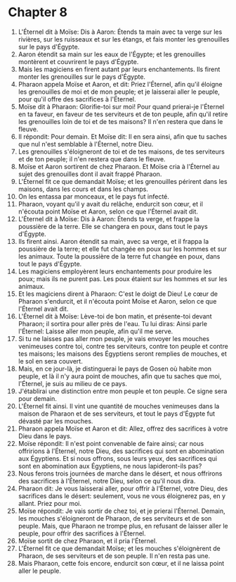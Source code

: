 # Chapter 8

1. L'Éternel dit à Moïse: Dis à Aaron: Étends ta main avec ta verge sur les rivières, sur les ruisseaux et sur les étangs, et fais monter les grenouilles sur le pays d'Égypte.
2. Aaron étendit sa main sur les eaux de l'Égypte; et les grenouilles montèrent et couvrirent le pays d'Égypte.
3. Mais les magiciens en firent autant par leurs enchantements. Ils firent monter les grenouilles sur le pays d'Égypte.
4. Pharaon appela Moïse et Aaron, et dit: Priez l'Éternel, afin qu'il éloigne les grenouilles de moi et de mon peuple; et je laisserai aller le peuple, pour qu'il offre des sacrifices à l'Éternel.
5. Moïse dit à Pharaon: Glorifie-toi sur moi! Pour quand prierai-je l'Éternel en ta faveur, en faveur de tes serviteurs et de ton peuple, afin qu'il retire les grenouilles loin de toi et de tes maisons? Il n'en restera que dans le fleuve.
6. Il répondit: Pour demain. Et Moïse dit: Il en sera ainsi, afin que tu saches que nul n'est semblable à l'Éternel, notre Dieu.
7. Les grenouilles s'éloigneront de toi et de tes maisons, de tes serviteurs et de ton peuple; il n'en restera que dans le fleuve.
8. Moïse et Aaron sortirent de chez Pharaon. Et Moïse cria à l'Éternel au sujet des grenouilles dont il avait frappé Pharaon.
9. L'Éternel fit ce que demandait Moïse; et les grenouilles périrent dans les maisons, dans les cours et dans les champs.
10. On les entassa par monceaux, et le pays fut infecté.
11. Pharaon, voyant qu'il y avait du relâche, endurcit son cœur, et il n'écouta point Moïse et Aaron, selon ce que l'Éternel avait dit.
12. L'Éternel dit à Moïse: Dis à Aaron: Étends ta verge, et frappe la poussière de la terre. Elle se changera en poux, dans tout le pays d'Égypte.
13. Ils firent ainsi. Aaron étendit sa main, avec sa verge, et il frappa la poussière de la terre; et elle fut changée en poux sur les hommes et sur les animaux. Toute la poussière de la terre fut changée en poux, dans tout le pays d'Égypte.
14. Les magiciens employèrent leurs enchantements pour produire les poux; mais ils ne purent pas. Les poux étaient sur les hommes et sur les animaux.
15. Et les magiciens dirent à Pharaon: C'est le doigt de Dieu! Le cœur de Pharaon s'endurcit, et il n'écouta point Moïse et Aaron, selon ce que l'Éternel avait dit.
16. L'Éternel dit à Moïse: Lève-toi de bon matin, et présente-toi devant Pharaon; il sortira pour aller près de l'eau. Tu lui diras: Ainsi parle l'Éternel: Laisse aller mon peuple, afin qu'il me serve.
17. Si tu ne laisses pas aller mon peuple, je vais envoyer les mouches venimeuses contre toi, contre tes serviteurs, contre ton peuple et contre tes maisons; les maisons des Égyptiens seront remplies de mouches, et le sol en sera couvert.
18. Mais, en ce jour-là, je distinguerai le pays de Gosen où habite mon peuple, et là il n'y aura point de mouches, afin que tu saches que moi, l'Éternel, je suis au milieu de ce pays.
19. J'établirai une distinction entre mon peuple et ton peuple. Ce signe sera pour demain.
20. L'Éternel fit ainsi. Il vint une quantité de mouches venimeuses dans la maison de Pharaon et de ses serviteurs, et tout le pays d'Égypte fut dévasté par les mouches.
21. Pharaon appela Moïse et Aaron et dit: Allez, offrez des sacrifices à votre Dieu dans le pays.
22. Moïse répondit: Il n'est point convenable de faire ainsi; car nous offririons à l'Éternel, notre Dieu, des sacrifices qui sont en abomination aux Égyptiens. Et si nous offrons, sous leurs yeux, des sacrifices qui sont en abomination aux Égyptiens, ne nous lapideront-ils pas?
23. Nous ferons trois journées de marche dans le désert, et nous offrirons des sacrifices à l'Éternel, notre Dieu, selon ce qu'il nous dira.
24. Pharaon dit: Je vous laisserai aller, pour offrir à l'Éternel, votre Dieu, des sacrifices dans le désert: seulement, vous ne vous éloignerez pas, en y allant. Priez pour moi.
25. Moïse répondit: Je vais sortir de chez toi, et je prierai l'Éternel. Demain, les mouches s'éloigneront de Pharaon, de ses serviteurs et de son peuple. Mais, que Pharaon ne trompe plus, en refusant de laisser aller le peuple, pour offrir des sacrifices à l'Éternel.
26. Moïse sortit de chez Pharaon, et il pria l'Éternel.
27. L'Éternel fit ce que demandait Moïse; et les mouches s'éloignèrent de Pharaon, de ses serviteurs et de son peuple. Il n'en resta pas une.
28. Mais Pharaon, cette fois encore, endurcit son cœur, et il ne laissa point aller le peuple.

